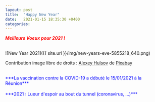 ```yaml
---
layout: post
title:  "Happy New Year"
date:   2021-01-15 18:35:30 +0400
categories: 
---
```


<span style="color: red">***Meilleurs Voeux pour 2021 !***</span>

<br>
![New Year 2021]({{ site.url }}/img/new-years-eve-5855218_640.png)

Contribution image libre de droits : <a href="https://pixabay.com/fr/users/alexey_hulsov-388655/?utm_source=link-attribution&amp;utm_medium=referral&amp;utm_campaign=image&amp;utm_content=5855218">Alexey Hulsov</a> de <a href="https://pixabay.com/fr/?utm_source=link-attribution&amp;utm_medium=referral&amp;utm_campaign=image&amp;utm_content=5855218">Pixabay</a>

<br>
<span style="color: blue">***La vaccination contre la COVID-19 a débuté le 15/01/2021 à la Réunion***</span><br>
<br>
<span style="color: blue">***2021 : Lueur d'espoir au bout du tunnel (coronavirus, ...)***</span>